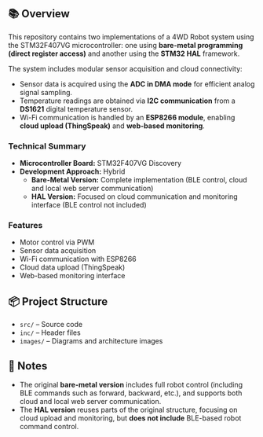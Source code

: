 ## 📚 Overview
This repository contains two implementations of a 4WD Robot system using the STM32F407VG microcontroller: one using **bare-metal programming (direct register access)** and another using the **STM32 HAL** framework.

The system includes modular sensor acquisition and cloud connectivity:
- Sensor data is acquired using the **ADC in DMA mode** for efficient analog signal sampling.
- Temperature readings are obtained via **I2C communication** from a **DS1621** digital temperature sensor.
- Wi-Fi communication is handled by an **ESP8266 module**, enabling **cloud upload (ThingSpeak)** and **web-based monitoring**.

### Technical Summary
- **Microcontroller Board:** STM32F407VG Discovery  
- **Development Approach:** Hybrid  
  - **Bare-Metal Version:** Complete implementation (BLE control, cloud and local web server communication)  
  - **HAL Version:** Focused on cloud communication and monitoring interface (BLE control not included)

### Features
- Motor control via PWM  
- Sensor data acquisition  
- Wi-Fi communication with ESP8266  
- Cloud data upload (ThingSpeak)  
- Web-based monitoring interface  

## 📦 Project Structure
- `src/` – Source code  
- `inc/` – Header files  
- `images/` – Diagrams and architecture images  

## 📌 Notes
- The original **bare-metal version** includes full robot control (including BLE commands such as forward, backward, etc.), and supports both cloud and local web server communication.  
- The **HAL version** reuses parts of the original structure, focusing on cloud upload and monitoring, but **does not include** BLE-based robot command control.
